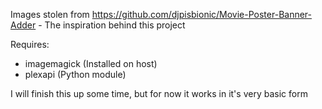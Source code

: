 Images stolen from https://github.com/djpisbionic/Movie-Poster-Banner-Adder - The inspiration behind this project

Requires:
  - imagemagick (Installed on host)
  - plexapi (Python module)

I will finish this up some time, but for now it works in it's very basic form
